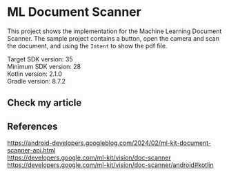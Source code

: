 # ML Document Scanner
This project shows the implementation for the Machine Learning Document Scanner. The sample project contains a button, open the camera and scan the document, and using the `Intent` to show the pdf file.

Target SDK version: 35 <br />
Minimum SDK version: 28 <br />
Kotlin version: 2.1.0 <br />
Gradle version: 8.7.2 <br />

## Check my article


## References
https://android-developers.googleblog.com/2024/02/ml-kit-document-scanner-api.html <br />
https://developers.google.com/ml-kit/vision/doc-scanner <br />
https://developers.google.com/ml-kit/vision/doc-scanner/android#kotlin <br />
